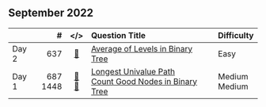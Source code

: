## September 2022

||#|</>|Question Title|Difficulty|
|:--|--:|:-:|:--|:--|
|Day 2|637|[📎](../src/q_601_650/q0637.cc)|[Average of Levels in Binary Tree](https://leetcode.com/problems/average-of-levels-in-binary-tree/)|Easy|
|Day 1|687<br>1448|[📎](../src/q_651_700/q0687.cc)<br>[📎](../src/q_1401_1450/q1448.cc)|[Longest Univalue Path](https://leetcode.com/problems/longest-univalue-path/)<br>[Count Good Nodes in Binary Tree](https://leetcode.com/problems/count-good-nodes-in-binary-tree/)|Medium<br>Medium|

